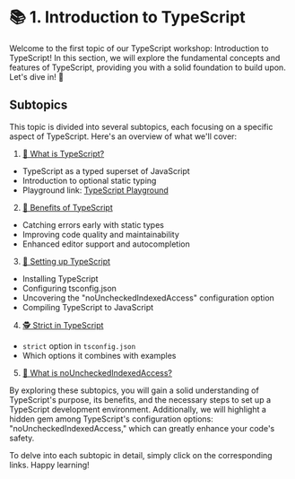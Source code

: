 # 📚 1. Introduction to TypeScript

Welcome to the first topic of our TypeScript workshop: Introduction to TypeScript! In this section, we will explore the fundamental concepts and features of TypeScript, providing you with a solid foundation to build upon. Let's dive in! 🚀

## Subtopics

This topic is divided into several subtopics, each focusing on a specific aspect of TypeScript. Here's an overview of what we'll cover:

1. [🧪 What is TypeScript?](./1-introduction/WhatIsTypeScript.md)
  - TypeScript as a typed superset of JavaScript
  - Introduction to optional static typing
  - Playground link: [TypeScript Playground](https://www.typescriptlang.org/play)

2. [💪 Benefits of TypeScript](./1-introduction/BenefitsOfTypeScript.md)
  - Catching errors early with static types
  - Improving code quality and maintainability
  - Enhanced editor support and autocompletion

3. [🔧 Setting up TypeScript](./1-introduction/SettingUpTypeScript.md)
  - Installing TypeScript
  - Configuring tsconfig.json
  - Uncovering the "noUncheckedIndexedAccess" configuration option
  - Compiling TypeScript to JavaScript

4. [🕵️ Strict in TypeScript](./1-introduction/StrictInTypeScript.md)
  - `strict` option in `tsconfig.json`
  - Which options it combines with examples

5. [📛 What is noUncheckedIndexedAccess?](./1-introduction/NoUncheckedIndexedAccess.md)


By exploring these subtopics, you will gain a solid understanding of TypeScript's purpose, its benefits, and the necessary steps to set up a TypeScript development environment. Additionally, we will highlight a hidden gem among TypeScript's configuration options: "noUncheckedIndexedAccess," which can greatly enhance your code's safety.

To delve into each subtopic in detail, simply click on the corresponding links. Happy learning!
